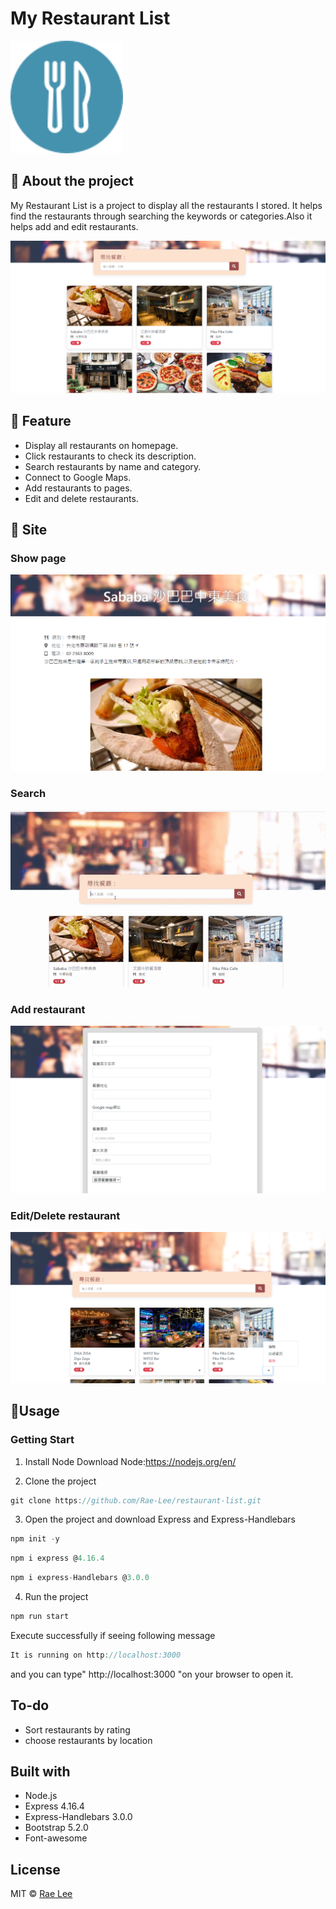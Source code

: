 # My Restaurant List
![--------](/public/image/restaurant-list-logo.png)

## :pencil: About the project
My Restaurant List is a project to display all the restaurants I stored. It helps find the restaurants through searching the keywords or categories.Also it helps add and edit restaurants.

![](/public/image/launch-page.png)
## :book: Feature
 - Display all restaurants on homepage.
 - Click restaurants to check its description.
 - Search restaurants by name and category.
 - Connect to Google Maps.
 - Add restaurants to pages.
 - Edit and delete restaurants.

## :flower_playing_cards: Site
### Show page

![](/public/image/description.PNG)
### Search
![](/public/image/search-demo.gif)
### Add restaurant
![](/public/image/add-restaurant.PNG)
### Edit/Delete restaurant
![](/public/image/edit-and-delete-restaurant.PNG)
## :floppy_disk:Usage
### Getting Start
1. Install Node
Download Node:https://nodejs.org/en/

2. Clone the project 
```js
git clone https://github.com/Rae-Lee/restaurant-list.git
```

3. Open the project and download Express and Express-Handlebars
```js
npm init -y
```
```js
npm i express @4.16.4
```
```js
npm i express-Handlebars @3.0.0
```

4. Run the project
```js
npm run start
```
Execute successfully if seeing following message
```js
It is running on http://localhost:3000
```
and you can type" http://localhost:3000 "on your browser to open it.

##  To-do
- Sort restaurants by rating
- choose restaurants by location
## Built with
- Node.js 
- Express 4.16.4
- Express-Handlebars 3.0.0
- Bootstrap 5.2.0
- Font-awesome 
##  License
MIT © [Rae Lee](https://github.com/Rae-Lee)